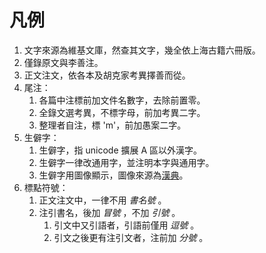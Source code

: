 # 凡例

1. 文字來源為維基文庫，然查其文字，幾全依上海古籍六冊版。
1. 僅錄原文與李善注。
1. 正文注文，依各本及胡克家考異擇善而從。
1. 尾注：
    1. 各篇中注標前加文件名數字，去除前置零。
    1. 全錄文選考異，不標字母，前加考異二字。
    1. 整理者自注，標 'm'，前加愚案二字。
1. 生僻字：
    1. 生僻字，指 unicode 擴展 A 區以外漢字。
    1. 生僻字一律改通用字，並注明本字與通用字。
    1. 生僻字用圖像顯示，圖像來源為<a href="https://www.zdic.net">漢典</a>。
1. 標點符號：
    1. 正文注文中，一律不用 *書名號* 。
    1. 注引書名，後加 *冒號* ，不加 *引號* 。
        1. 引文中又引語者，引語前僅用 *逗號* 。
        1. 引文之後更有注引文者，注前加 *分號* 。
